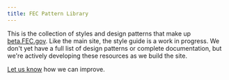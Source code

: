 ```yaml
---
title: FEC Pattern Library
---
```


This is the collection of styles and design patterns that make up <a href="https://beta.fec.gov">beta.FEC.gov</a>. Like the main site, the style guide is a work in progress. We don't yet have a full list of design patterns or complete documentation, but we're actively developing these resources as we build the site.

<a href="https://github.com/18f/fec-style/issues">Let us know</a> how we can improve.
